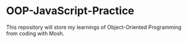 # OOP-JavaScript-Practice
This repository will store my learnings of Object-Oriented Programming from coding with Mosh.